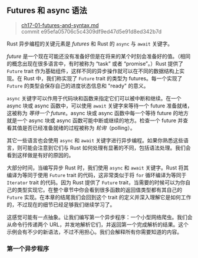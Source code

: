 ## Futures 和 async 语法

> [ch17-01-futures-and-syntax.md](https://github.com/rust-lang/book/blob/main/src/ch17-01-futures-and-syntax.md)
> <br>
> commit e95efa05706c5c4309df9ed47d5e91d8ed342b7d

Rust 异步编程的关键元素是 *futures* 和 Rust 的 `async` 与 `await` 关键字。

*future* 是一个现在可能还没有准备好但是在将来的某个时刻会准备好的值。（相同的概念出现在很多语言中，有时被称为 “task” 或者 “promise”。）Rust 提供了 `Future` trait 作为基础组件，这样不同的异步操作就可以在不同的数据结构上实现。在 Rust 中，我们称实现了 `Future` trait 的类型为 futures。每一个实现了 `Future` 的类型会保存自己的进度状态信息和 "ready" 的意义。

`async` 关键字可以作用于代码块和函数来指定它们可以被中断和继续。在一个 async 块或 async 函数中，可以使用 `await` 关键字来等待一个 future 准备就绪，这被称为 *等待一个 future*。async 块或 async 函数中每一个等待 future 的地方就是一个 async 块或 async 函数可能中断或继续的地方。检查一个 future 并查看其值是否已经准备就绪的过程被称为 *轮询*（polling）。

其它一些语言也会使用 `async` 和 `await` 关键字进行异步编程。如果你熟悉这些语言，则可能会注意到它们与 Rust 如何处理有显著的不同，包括语法处理。我们会看到这样做是有好的原因的。

大部分时间，当编写异步 Rust 时，我们使用 `async` 和 `await` 关键字。Rust 将其编译为等同于使用 `Future` trait 的代码，这非常类似于将 `for` 循环编译为等同于 `Iterator` trait 的代码。因为 Rust 提供了 `Future` trait，当需要的时候可以为你自己的类型实现它。在整个章节中你会看到很多函数的返回值类型都有其自己的 `Future` 实现。在本章的结尾我们会回到这个 trait 的定义并深入理解它是如何工作的，不过现在的细节已经足够我们继续学习了。

这感觉可能有一点抽象。让我们编写第一个异步程序：一个小型网络爬虫。我们会从命令行传递两个 URL，并发地解析它们，并返回第一个完成解析的结果。这个示例会有不少的新语法，不过不用担心。我们会解释所有你需要知道的内容。

### 第一个异步程序
